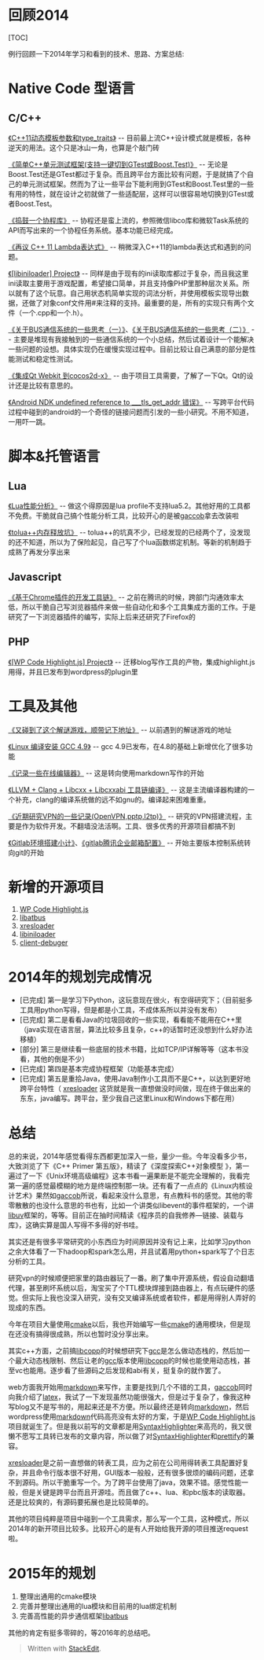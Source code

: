 回顾2014
============

[TOC]

例行回顾一下2014年学习和看到的技术、思路、方案总结: 

Native Code 型语言
======

C/C++
------
[《C++11动态模板参数和type_traits》](http://www.owent.net/2014/01/c11%e5%8a%a8%e6%80%81%e6%a8%a1%e6%9d%bf%e5%8f%82%e6%95%b0%e5%92%8ctype_traits.html) -- 目前最上流C++设计模式就是模板，各种逆天的用法。这个只是冰山一角，也算是个敲门砖

[《简单C++单元测试框架(支持一键切到GTest或Boost.Test)》](http://www.owent.net/2014/04/%e7%ae%80%e5%8d%95cxx%e5%8d%95%e5%85%83%e6%b5%8b%e8%af%95%e6%a1%86%e6%9e%b6.html) -- 无论是Boost.Test还是GTest都过于复杂。而且跨平台方面比较有问题，于是就搞了个自己的单元测试框架。然而为了让一些平台下能利用到GTest和Boost.Test里的一些有用的特性，就在设计之初就做了一些适配层，这样可以很容易地切换到GTest或者Boost.Test。

[《捣鼓一个协程库》](http://www.owent.net/2014/03/%e6%8d%a3%e9%bc%93%e4%b8%80%e4%b8%aa%e5%8d%8f%e7%a8%8b%e5%ba%93.html) -- 协程还是蛮上流的，参照微信libco库和微软Task系统的API而写出来的一个协程任务系统。基本功能已经完成。

[《再议 C++ 11 Lambda表达式》](http://www.owent.net/2014/06/%e5%86%8d%e8%ae%ae-c-11-lambda%e8%a1%a8%e8%be%be%e5%bc%8f.html) -- 稍微深入C++11的lambda表达式和遇到的问题。

[《\[libiniloader\] Project》](http://www.owent.net/2014/07/libiniloader-project.html) -- 同样是由于现有的ini读取库都过于复杂，而且我这里ini读取主要用于游戏配置，希望接口简单，并且支持像PHP里那种层次关系。所以就有了这个玩意。自己用状态机简单实现的词法分析，并使用模板实现导出数据，还做了对象conf文件用#来注释的支持。最重要的是，所有的实现只有两个文件（一个.cpp和一个.h）。


[《关于BUS通信系统的一些思考（一）》](http://www.owent.net/2014/08/%e5%85%b3%e4%ba%8ebus%e9%80%9a%e4%bf%a1%e7%b3%bb%e7%bb%9f%e7%9a%84%e4%b8%80%e4%ba%9b%e6%80%9d%e8%80%83%ef%bc%88%e4%b8%80%ef%bc%89.html)、[《关于BUS通信系统的一些思考（二）》](http://www.owent.net/2014/08/%e5%85%b3%e4%ba%8ebus%e9%80%9a%e4%bf%a1%e7%b3%bb%e7%bb%9f%e7%9a%84%e4%b8%80%e4%ba%9b%e6%80%9d%e8%80%83%ef%bc%88%e4%ba%8c%ef%bc%89.html) -- 主要是堆现有我接触到的一些通信系统的一个小总结，然后试着设计一个能解决一些问题的设想。具体实现仍在缓慢实现过程中。目前比较让自己满意的部分是性能测试和稳定性测试。

[《集成Qt Webkit 到cocos2d-x》](http://www.owent.net/2014/12/%e9%9b%86%e6%88%90qt-webkit-%e5%88%b0cocos2d-x.html) -- 由于项目工具需要，了解了一下Qt。Qt的设计还是比较有意思的。

[《Android NDK undefined reference to ___tls_get_addr 错误》](http://www.owent.net/2015/02/android-ndk-undefined-reference-to-___tls_get_addr-%e9%94%99%e8%af%af.html) -- 写跨平台代码过程中碰到的android的一个奇怪的链接问题而引发的一些小研究。不用不知道，一用吓一跳。

脚本&托管语言
======

Lua
------

[《Lua性能分析》](http://www.owent.net/2014/12/lua%e6%80%a7%e8%83%bd%e5%88%86%e6%9e%90.html) -- 做这个得原因是lua profile不支持lua5.2。其他好用的工具都不免费。干脆就自己搞个性能分析工具，比较开心的是被[gaccob](http://gaccob.com/)拿去改装啦

[《tolua++内存释放坑》](http://www.owent.net/2015/01/tolua%e5%86%85%e5%ad%98%e9%87%8a%e6%94%be%e5%9d%91.html) -- tolua++的坑真不少，已经发现的已经两个了，没发现的还不知道，所以为了保险起见，自己写了个lua函数绑定机制。等新的机制趋于成熟了再发分享出来

Javascript
------

[《基于Chrome插件的开发工具链》](http://www.owent.net/2014/05/%e5%9f%ba%e4%ba%8echrome%e6%8f%92%e4%bb%b6%e7%9a%84%e5%bc%80%e5%8f%91%e5%b7%a5%e5%85%b7%e9%93%be.html) -- 之前在腾讯的时候，跨部门沟通效率太低，所以干脆自己写浏览器插件来做一些自动化和多个工具集成方面的工作。于是研究了一下浏览器插件的编写，实际上后来还研究了Firefox的

PHP
------
[《\[WP Code Highlight.js\] Project》](http://www.owent.net/2014/06/wp-code-highlight-js-project.html) -- 迁移blog写作工具的产物，集成highlight.js用得，并且已发布到wordpress的plugin里


工具及其他
======
[《又碰到了这个解谜游戏，顺带记下地址》](http://www.owent.net/2014/04/%e5%8f%88%e7%a2%b0%e5%88%b0%e4%ba%86%e8%bf%99%e4%b8%aa%e8%a7%a3%e8%b0%9c%e6%b8%b8%e6%88%8f%ef%bc%8c%e9%a1%ba%e5%b8%a6%e8%ae%b0%e4%b8%8b%e5%9c%b0%e5%9d%80.html) -- 以前遇到的解谜游戏的地址

[《Linux 编译安装 GCC 4.9》](http://www.owent.net/2014/04/linux-%e7%bc%96%e8%af%91%e5%ae%89%e8%a3%85-gcc-4-9.html) -- gcc 4.9已发布，在4.8的基础上新增优化了很多功能

[《记录一些在线编辑器》](http://www.owent.net/2014/07/%e8%ae%b0%e5%bd%95%e4%b8%80%e4%ba%9b%e5%9c%a8%e7%ba%bf%e7%bc%96%e8%be%91%e5%99%a8.html) -- 这是转向使用markdown写作的开始

[《LLVM + Clang + Libcxx + Libcxxabi 工具链编译》](http://www.owent.net/2014/09/llvm-clang-libcxx-libcxxabi-%e5%b7%a5%e5%85%b7%e9%93%be%e7%bc%96%e8%af%91.html) -- 这是主流编译器构建的一个补充，clang的编译系统做的远不如gnu的。编译起来困难重重。

[《近期研究VPN的一些记录(OpenVPN,pptp,l2tp)》](http://www.owent.net/2014/09/%e8%bf%91%e6%9c%9f%e7%a0%94%e7%a9%b6vpn%e7%9a%84%e4%b8%80%e4%ba%9b%e8%ae%b0%e5%bd%95openvpnpptpl2tp.html) -- 研究的VPN搭建流程，主要是作为软件开发。不翻墙没法活啊。工具、很多优秀的开源项目都搞不到

[《Gitlab环境搭建小计》](http://www.owent.net/2014/10/gitlab%e7%8e%af%e5%a2%83%e6%90%ad%e5%bb%ba%e5%b0%8f%e8%ae%a1.html)、[《gitlab腾讯企业邮箱配置》](http://www.owent.net/2015/01/gitlab%e8%85%be%e8%ae%af%e4%bc%81%e4%b8%9a%e9%82%ae%e7%ae%b1%e9%85%8d%e7%bd%ae.html) -- 开始主要版本控制系统转向git的开始


新增的开源项目
======

1. [WP Code Highlight.js](https://github.com/owt5008137/WP-Code-Highlight.js) 
2. [libatbus](https://github.com/owt5008137/libatbus) 
3. [xresloader](https://github.com/owt5008137/xresloader)
4. [libiniloader](https://github.com/owt5008137/libiniloader)
5. [client-debuger](https://github.com/owt5008137/client-debuger)


 2014年的规划完成情况
======

+ [已完成] 第一是学习下Python，这玩意现在很火，有空得研究下；（目前挺多工具用python写得，但是都是小工具，不成体系所以并没有发布）
+ [已完成] 第二是看看Java的垃圾回收的一些实现，看看能不能用在C++里（java实现在语言层，算法比较多且复杂，c++的话暂时还没想到什么好办法移植）
+ [部分] 第三是继续看一些底层的技术书籍，比如TCP/IP详解等等（这本书没看，其他的倒是不少）
+ [已完成] 第四是基本完成协程框架（功能基本完成）
+ [已完成] 第五是重拾Java，使用Java制作小工具而不是C++，以达到更好地跨平台特性（ [xresloader](https://github.com/owt5008137/xresloader) 这货就是我一直想做没时间做，现在终于做出来的东东，java编写。跨平台，至少我自己这里Linux和Windows下都在用）

总结
======

总的来说，2014年感觉看得东西都更加深入一些，量少一些。今年没看多少书，大致浏览了下《C++ Primer 第五版》，精读了《深度探索C++对象模型 》，第一遍过了一下《Unix环境高级编程》这本书看一遍果断是不能完全理解的，我看完第一遍的感觉最模糊的地方是终端控制那一块。还有看了一点点的《Linux内核设计艺术》果然如[gaccob](http://gaccob.com/)所说，看起来没什么意思，有点教科书的感觉。其他的零零散散的也没什么意思的书也有，比如一个讲类似libevent的事件框架的，一个讲[libuv](https://github.com/libuv/libuv)框架的，等等。目前正在抽时间精读《程序员的自我修养—链接、装载与库》，这确实算是国人写得不多得的好书哇。

其实还是有很多平常研究的小东西应为时间原因并没有记上来，比如学习python之余大体看了一下hadoop和spark怎么用，并且试着用python+spark写了个日志分析的工具。

研究vpn的时候顺便把家里的路由器玩了一番。刷了集中开源系统，假设自动翻墙代理，甚至刷坏系统以后，淘宝买了个TTL模块焊接到路由器上，有点玩硬件的感觉。但实际上我也没深入研究，没有交叉编译系统或者软件，都是用得别人弄好的现成的东西。

今年在项目大量使用[cmake](http://cmake.org/)以后，我也开始编写一些[cmake](http://cmake.org/)的通用模块，但是现在还没有搞得很成熟，所以也暂时没分享出来。

其实c++方面，之前搞[libcopp](https://github.com/owt5008137/libcopp)的时候想研究下[gcc](http://gcc.gnu.org/)是怎么做动态栈的，然后加一个最大动态栈限制、然后让老的[gcc](http://gcc.gnu.org/)版本使用[libcopp](https://github.com/owt5008137/libcopp)的时候也能使用动态栈，甚至vc也能用。逐步看了些源码之后发现和abi有关，挺复杂的就作罢了。

web方面我开始用[markdown](http://zh.wikipedia.org/zh/Markdown)来写作，主要是找到几个不错的工具，[gaccob](http://gaccob.com/)同时向我介绍了[latex](http://zh.wikipedia.org/zh/LaTeX)，我试了一下发现虽然功能很强大，但是过于复杂了，像我这种写blog又不是写书的，用起来还是不方便。所以最终还是转向[markdown](http://zh.wikipedia.org/zh/Markdown)，然后wordpress使用[markdown](http://zh.wikipedia.org/zh/Markdown)代码高亮没有太好的方案，于是[WP Code Highlight.js](https://github.com/owt5008137/WP-Code-Highlight.js) 项目就诞生了。但是我以前写的文章都是用[SyntaxHighlighter](http://alexgorbatchev.com/SyntaxHighlighter/)来高亮的，我又很懒不愿写工具转已发布的文章内容，所以做了对[SyntaxHighlighter](http://alexgorbatchev.com/SyntaxHighlighter/)和[prettify](https://code.google.com/p/google-code-prettify/)的兼容。

[xresloader](https://github.com/owt5008137/xresloader)是之前一直想做的转表工具，应为之前在公司用得转表工具配置好复杂，并且命令行版本很不好用，GUI版本一般般，还有很多很烦的编码问题，还拿不到源码。所以干脆重写一个。为了跨平台使用了java，效果不错。感觉性能一般，但是关键是跨平台而且开源哇。而且做了c++、lua、和pbc版本的读取器。还是比较爽的，有源码要拓展也是比较简单的。

其他的项目纯粹是项目中碰到一个工具需求，那么写一个工具，这种模式，所以2014年的新开项目比较多。比较开心的是有人开始给我开源的项目推送request啦。


2015年的规划
======
1. 整理出通用的cmake模块
2. 完善并整理出通用的lua模块和目前用的lua绑定机制
3. 完善高性能的异步通信框架[libatbus](https://github.com/owt5008137/libatbus) 

其他的肯定有挺多零碎的，等2016年的总结吧。

> Written with [StackEdit](https://stackedit.io/).
